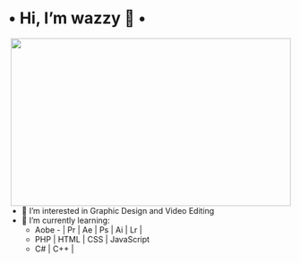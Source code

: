 <h1 align="left">
• Hi, I’m wazzy 💜 •
</h1>

<a href="https://discord.com/users/336217301999419403"> 
  <img src="https://user-images.githubusercontent.com/96985846/147880119-602f61af-f258-4ec9-9904-b7df28922015.png" align="right" width="500" height="300" />
</a>


- 🍇 I’m interested in Graphic Design and Video Editing
- 🔮 I’m currently learning:
  - Aobe - | Pr | Ae | Ps | Ai | Lr | 
  - PHP | HTML | CSS | JavaScript
  - C# | C++ | 



